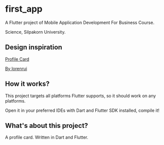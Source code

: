 # first_app

A Flutter project of Mobile Application Development For Business Course.

Science, Silpakorn University.

## Design inspiration

[Profile Card](https://www.figma.com/community/file/930628644305012735/profile-card)

[By lorenrui](https://www.figma.com/@jorenrui)

## How it works?

This project targets all platforms Flutter supports, so it should work on any platforms.

Open it in your preferred IDEs with Dart and Flutter SDK installed, compile it!

## What's about this project?

A profile card. Written in Dart and Flutter.
